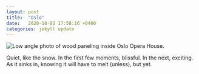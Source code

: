 ```yaml
---
layout: post
title:  "Oslo"
date:   2020-10-02 17:58:16 +0400
categories: jekyll update
---
```

<img src="//images.weserv.nl/?url=havemapswill.travel/img/2020-10-02-oslo.JPG&&w=500h=400&dpr=3" alt="Low angle photo of wood paneling inside Oslo Opera House.">

Quiet, like the snow. In the first few moments, blissful. In the next, exciting. As it sinks in, knowing it will have to melt (unless), but yet.
